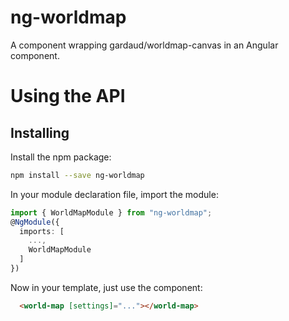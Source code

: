 # ng-worldmap
A component wrapping gardaud/worldmap-canvas in an Angular component.

# Using the API
## Installing
Install the npm package:
```bash
npm install --save ng-worldmap
```
In your module declaration file, import the module:
```typescript
import { WorldMapModule } from "ng-worldmap";
@NgModule({
  imports: [
    ...,
    WorldMapModule
  ]
})
```
Now in your template, just use the component:
```html
  <world-map [settings]="..."></world-map>
```